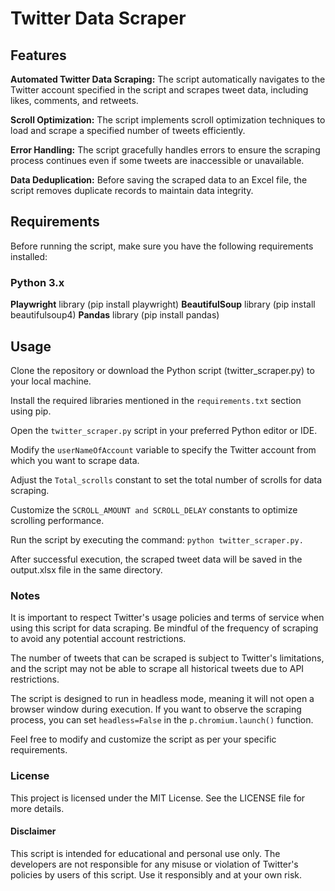 # Twitter Data Scraper

## Features

**Automated Twitter Data Scraping:** The script automatically navigates to the Twitter account specified in the script and scrapes tweet data, including likes, comments, and retweets.

**Scroll Optimization:** The script implements scroll optimization techniques to load and scrape a specified number of tweets efficiently.

**Error Handling:** The script gracefully handles errors to ensure the scraping process continues even if some tweets are inaccessible or unavailable.

**Data Deduplication:** Before saving the scraped data to an Excel file, the script removes duplicate records to maintain data integrity.

## Requirements

Before running the script, make sure you have the following requirements installed:

### Python 3.x

**Playwright** library (pip install playwright)
**BeautifulSoup** library (pip install beautifulsoup4)
**Pandas** library (pip install pandas)

## Usage

Clone the repository or download the Python script (twitter_scraper.py) to your local machine.

Install the required libraries mentioned in the ``requirements.txt`` section using pip.

Open the ``twitter_scraper.py`` script in your preferred Python editor or IDE.

Modify the ``userNameOfAccount`` variable to specify the Twitter account from which you want to scrape data.

Adjust the ``Total_scrolls`` constant to set the total number of scrolls for data scraping.

Customize the ``SCROLL_AMOUNT and SCROLL_DELAY`` constants to optimize scrolling performance.

Run the script by executing the command: ``python twitter_scraper.py.``

After successful execution, the scraped tweet data will be saved in the output.xlsx file in the same directory.

### Notes

It is important to respect Twitter's usage policies and terms of service when using this script for data scraping. Be mindful of the frequency of scraping to avoid any potential account restrictions.

The number of tweets that can be scraped is subject to Twitter's limitations, and the script may not be able to scrape all historical tweets due to API restrictions.

The script is designed to run in headless mode, meaning it will not open a browser window during execution. If you want to observe the scraping process, you can set ``headless=False`` in the ``p.chromium.launch()`` function.

Feel free to modify and customize the script as per your specific requirements.

### License

This project is licensed under the MIT License. See the LICENSE file for more details.

#### Disclaimer

This script is intended for educational and personal use only. The developers are not responsible for any misuse or violation of Twitter's policies by users of this script. Use it responsibly and at your own risk.
